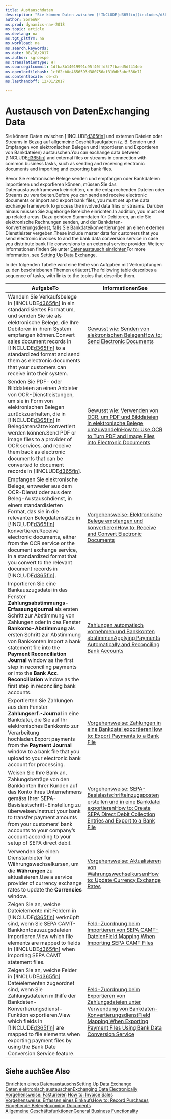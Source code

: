 ```yaml
---
title: Austauschdaten
description: "Sie können Daten zwischen [!INCLUDE[d365fin](includes/d365fin_md.md)] und externen Dateien oder Streams in Bezug auf allgemeine Geschäftsaufgaben (z. B. Senden und Empfangen von elektronischen Belegen und Importieren und Exportieren von Bankdateien) austauschen."
author: SorenGP
ms.prod: dynamics-nav-2018
ms.topic: article
ms.devlang: na
ms.tgt_pltfrm: na
ms.workload: na
ms.search.keywords: 
ms.date: 08/18/2017
ms.author: sgroespe
ms.translationtype: HT
ms.sourcegitcommit: 1dfba8b14019991c95f40ffd5f7fbaed5df414eb
ms.openlocfilehash: 1cf62cb0e4656593d380756af310db5abc586e71
ms.contentlocale: de-ch
ms.lasthandoff: 12/01/2017

---
```

# <a name="exchanging-data"></a><span data-ttu-id="ec5d7-103">Austausch von Daten</span><span class="sxs-lookup"><span data-stu-id="ec5d7-103">Exchanging Data</span></span>
<span data-ttu-id="ec5d7-104">Sie können Daten zwischen [!INCLUDE[d365fin](includes/d365fin_md.md)] und externen Dateien oder Streams in Bezug auf allgemeine Geschäftsaufgaben (z. B. Senden und Empfangen von elektronischen Belegen und Importieren und Exportieren von Bankdateien) austauschen.</span><span class="sxs-lookup"><span data-stu-id="ec5d7-104">You can exchange data between [!INCLUDE[d365fin](includes/d365fin_md.md)] and external files or streams in connection with common business tasks, such as sending and receiving electronic documents and importing and exporting bank files.</span></span>  

<span data-ttu-id="ec5d7-105">Bevor Sie elektronische Belege senden und empfangen oder Bankdateien importieren und exportieren können, müssen Sie das Datenaustauschframework einrichten, um die entsprechenden Dateien oder Streams zu verarbeiten.</span><span class="sxs-lookup"><span data-stu-id="ec5d7-105">Before you can send and receive electronic documents or import and export bank files, you must set up the data exchange framework to process the involved data files or streams.</span></span> <span data-ttu-id="ec5d7-106">Darüber hinaus müssen Sie zugehörige Bereiche einrichten.</span><span class="sxs-lookup"><span data-stu-id="ec5d7-106">In addition, you must set up related areas.</span></span> <span data-ttu-id="ec5d7-107">Dazu gehören Stammdaten für Debitoren, an die Sie elektronische Rechnungen senden, und der Bankdaten-Konvertierungsdienst, falls Sie Bankdateikonvertierungen an einen externen Dienstleister vergeben.</span><span class="sxs-lookup"><span data-stu-id="ec5d7-107">These include master data for customers that you send electronic invoices to and the bank data conversion service in case you distribute bank file conversions to an external service provider.</span></span> <span data-ttu-id="ec5d7-108">Weitere Informationen finden Sie unter [Datenaustausch einrichten](across-set-up-data-exchange.md)</span><span class="sxs-lookup"><span data-stu-id="ec5d7-108">For more information, see [Setting Up Data Exchange](across-set-up-data-exchange.md).</span></span>  

 <span data-ttu-id="ec5d7-109">In der folgenden Tabelle wird eine Reihe von Aufgaben mit Verknüpfungen zu den beschriebenen Themen erläutert.</span><span class="sxs-lookup"><span data-stu-id="ec5d7-109">The following table describes a sequence of tasks, with links to the topics that describe them.</span></span>  

|<span data-ttu-id="ec5d7-110">**Aufgabe**</span><span class="sxs-lookup"><span data-stu-id="ec5d7-110">**To**</span></span>|<span data-ttu-id="ec5d7-111">**Informationen**</span><span class="sxs-lookup"><span data-stu-id="ec5d7-111">**See**</span></span>|  
|------------|-------------|  
|<span data-ttu-id="ec5d7-112">Wandeln Sie Verkaufsbelege in [!INCLUDE[d365fin](includes/d365fin_md.md)] in ein standardisiertes Format um, und senden Sie sie als elektronische Belege, die Ihre Debitoren in ihrem System empfangen können.</span><span class="sxs-lookup"><span data-stu-id="ec5d7-112">Convert sales document records in [!INCLUDE[d365fin](includes/d365fin_md.md)] to a standardized format and send them as electronic documents that your customers can receive into their system.</span></span>|[<span data-ttu-id="ec5d7-113">Gewusst wie: Senden von elektronischen Belegen</span><span class="sxs-lookup"><span data-stu-id="ec5d7-113">How to: Send Electronic Documents</span></span>](sales-how-to-send-electronic-documents.md)|  
|<span data-ttu-id="ec5d7-114">Senden Sie PDF- oder Bilddateien an einen Anbieter von OCR-Dienstleistungen, um sie in Form von elektronischen Belegen zurückzuerhalten, die in [!INCLUDE[d365fin](includes/d365fin_md.md)] in Belegdatensätze konvertiert werden können.</span><span class="sxs-lookup"><span data-stu-id="ec5d7-114">Send PDF or image files to a provider of OCR services, and receive them back as electronic documents that can be converted to document records in [!INCLUDE[d365fin](includes/d365fin_md.md)].</span></span>|[<span data-ttu-id="ec5d7-115">Gewusst wie: Verwenden von OCR, um PDF und Bilddateien in elektronische Belege umzuwandeln</span><span class="sxs-lookup"><span data-stu-id="ec5d7-115">How to: Use OCR to Turn PDF and Image Files into Electronic Documents</span></span>](across-how-use-ocr-pdf-images-files.md)|  
|<span data-ttu-id="ec5d7-116">Empfangen Sie elektronische Belege, entweder aus dem OCR-Dienst oder aus dem Beleg-Austauschdienst, in einem standardisierten Format, das sie in die relevanten Belegdatensätze in [!INCLUDE[d365fin](includes/d365fin_md.md)] konvertieren.</span><span class="sxs-lookup"><span data-stu-id="ec5d7-116">Receive electronic documents, either from the OCR service or the document exchange service, in a standardized format that you convert to the relevant document records in [!INCLUDE[d365fin](includes/d365fin_md.md)].</span></span>|[<span data-ttu-id="ec5d7-117">Vorgehensweise: Elektronische Belege empfangen und konvertieren</span><span class="sxs-lookup"><span data-stu-id="ec5d7-117">How to: Receive and Convert Electronic Documents</span></span>](purchasing-how-to-receive-and-convert-electronic-documents.md)|  
|<span data-ttu-id="ec5d7-118">Importieren Sie eine Bankauszugsdatei in das Fenster **Zahlungsabstimmungs-Erfassungsjournal** als ersten Schritt zur Abstimmung von Zahlungen oder in das Fenster **Bankonto-Abstimmung** als ersten Schritt zur Abstimmung von Bankkonten.</span><span class="sxs-lookup"><span data-stu-id="ec5d7-118">Import a bank statement file into the **Payment Reconciliation Journal** window as the first step in reconciling payments or into the **Bank Acc. Reconciliation** window as the first step in reconciling bank accounts.</span></span>|[<span data-ttu-id="ec5d7-119">Zahlungen automatisch vornehmen und Bankkonten abstimmen</span><span class="sxs-lookup"><span data-stu-id="ec5d7-119">Applying Payments Automatically and Reconciling Bank Accounts</span></span>](receivables-apply-payments-auto-reconcile-bank-accounts.md)|  
|<span data-ttu-id="ec5d7-120">Exportierten Sie Zahlungen aus dem Fenster **Zahlungserf.-Journal** in eine Bankdatei, die Sie auf Ihr elektronisches Bankkonto zur Verarbeitung hochladen.</span><span class="sxs-lookup"><span data-stu-id="ec5d7-120">Export payments from the **Payment Journal** window to a bank file that you upload to your electronic bank account for processing.</span></span>|[<span data-ttu-id="ec5d7-121">Vorgehensweise: Zahlungen in eine Bankdatei exportieren</span><span class="sxs-lookup"><span data-stu-id="ec5d7-121">How to: Export Payments to a Bank File</span></span>](payables-how-export-payments-bank-file.md)|  
|<span data-ttu-id="ec5d7-122">Weisen Sie Ihre Bank an, Zahlungsbeträge von den Bankkonten Ihrer Kunden auf das Konto Ihres Unternehmens gemäss Ihrer SEPA-Basislastschrift-Einstellung zu überweisen.</span><span class="sxs-lookup"><span data-stu-id="ec5d7-122">Instruct your bank to transfer payment amounts from your customers’ bank accounts to your company’s account according to your setup of SEPA direct debit.</span></span>|[<span data-ttu-id="ec5d7-123">Vorgehensweise: SEPA-Basislastschrifteinzugsposten erstellen und in eine Bankdatei exportieren</span><span class="sxs-lookup"><span data-stu-id="ec5d7-123">How to: Create SEPA Direct Debit Collection Entries and Export to a Bank File</span></span>](finance-how-create-sepa-direct-debit-collection-entries-export-bank-file.md)|  
|<span data-ttu-id="ec5d7-124">Verwenden Sie einen Dienstanbieter für Währungswechselkursen, um die **Währungen** zu aktualisieren.</span><span class="sxs-lookup"><span data-stu-id="ec5d7-124">Use a service provider of currency exchange rates to update the **Currencies** window.</span></span>|[<span data-ttu-id="ec5d7-125">Vorgehensweise: Aktualisieren von Währungswechselkursen</span><span class="sxs-lookup"><span data-stu-id="ec5d7-125">How to: Update Currency Exchange Rates</span></span>](finance-how-update-currencies.md)|  
|<span data-ttu-id="ec5d7-126">Zeigen Sie an, welche Dateielemente mit Feldern in [!INCLUDE[d365fin](includes/d365fin_md.md)] verknüpft sind, wenn Sie SEPA CAMT-Bankkontoauszugsdateien importieren.</span><span class="sxs-lookup"><span data-stu-id="ec5d7-126">View which file elements are mapped to fields in [!INCLUDE[d365fin](includes/d365fin_md.md)] when importing SEPA CAMT statement files.</span></span>|[<span data-ttu-id="ec5d7-127">Feld-Zuordnung beim Importieren von SEPA CAMT-Dateien</span><span class="sxs-lookup"><span data-stu-id="ec5d7-127">Field Mapping When Importing SEPA CAMT Files</span></span>](across-field-mapping-when-importing-sepa-camt-files.md)|  
|<span data-ttu-id="ec5d7-128">Zeigen Sie an, welche Felder in [!INCLUDE[d365fin](includes/d365fin_md.md)] Dateielementen zugeordnet sind, wenn Sie Zahlungsdateien mithilfe der Bankdaten-Konvertierungsdienst-Funktion exportieren.</span><span class="sxs-lookup"><span data-stu-id="ec5d7-128">View which fields in [!INCLUDE[d365fin](includes/d365fin_md.md)] are mapped to file elements when exporting payment files by using the Bank Date Conversion Service feature.</span></span>|[<span data-ttu-id="ec5d7-129">Feld-Zuordnung beim Exportieren von Zahlungsdateien unter Verwendung von Bankdaten-Konvertierungsdienst</span><span class="sxs-lookup"><span data-stu-id="ec5d7-129">Field Mapping When Exporting Payment Files Using Bank Data Conversion Service</span></span>](across-field-mapping-when-exporting-payment-files-using-bank-data-conversion-service.md)|  

## <a name="see-also"></a><span data-ttu-id="ec5d7-130">Siehe auch</span><span class="sxs-lookup"><span data-stu-id="ec5d7-130">See Also</span></span>  
[<span data-ttu-id="ec5d7-131">Einrichten eines Datenaustauschs</span><span class="sxs-lookup"><span data-stu-id="ec5d7-131">Setting Up Data Exchange</span></span>](across-set-up-data-exchange.md)  
[<span data-ttu-id="ec5d7-132">Daten elektronisch austauschen</span><span class="sxs-lookup"><span data-stu-id="ec5d7-132">Exchanging Data Electronically</span></span>](across-data-exchange.md)  
<span data-ttu-id="ec5d7-133">[Vorgehensweise: Fakturieren](sales-how-invoice-sales.md) </span><span class="sxs-lookup"><span data-stu-id="ec5d7-133">[How to: Invoice Sales](sales-how-invoice-sales.md) </span></span>  
[<span data-ttu-id="ec5d7-134">Vorgehensweise: Erfassen eines Einkaufs</span><span class="sxs-lookup"><span data-stu-id="ec5d7-134">How to: Record Purchases</span></span>](purchasing-how-record-purchases.md)  
[<span data-ttu-id="ec5d7-135">Eingehende Belege</span><span class="sxs-lookup"><span data-stu-id="ec5d7-135">Incoming Documents</span></span>](across-income-documents.md)  
[<span data-ttu-id="ec5d7-136">Allgemeine Geschäftsfunktionen</span><span class="sxs-lookup"><span data-stu-id="ec5d7-136">General Business Functionality</span></span>](ui-across-business-areas.md)  

